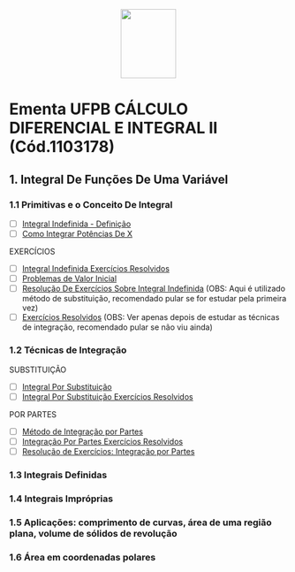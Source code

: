 <div align="center">
    <img src="https://www.ufpb.br/aci/contents/imagens/diversos/logoufpb.png/@@images/image.pngRL_da_imagem" width="100" height="125">
</div>

# Ementa UFPB CÁLCULO DIFERENCIAL E INTEGRAL II (Cód.1103178)

## 1. Integral De Funções De Uma Variável

###  1.1 Primitivas e o Conceito De Integral
   - [ ] [Integral Indefinida - Definição](https://www.youtube.com/watch?v=IEif-WBad4U)
   - [ ] [Como Integrar Potências De X](https://www.youtube.com/watch?v=n1JOygBMH6I)

EXERCÍCIOS

- [ ] [Integral Indefinida Exercícios Resolvidos](https://www.youtube.com/watch?v=-guXJsi1_pQ)
- [ ] [Problemas de Valor Inicial](https://www.youtube.com/watch?v=kGVQIr9OE3c)
- [ ] [Resolução De Exercícios Sobre Integral Indefinida](https://www.youtube.com/watch?v=ZXzo7TitXP4) (OBS: Aqui é utilizado método de substituição, recomendado pular se for estudar pela primeira vez)
- [ ] [Exercícios Resolvidos](https://www.youtube.com/watch?v=30UPUOESJBw) (OBS: Ver apenas depois de estudar as técnicas de integração, recomendado pular se não viu ainda)

### 1.2 Técnicas de Integração
SUBSTITUIÇÃO
- [ ] [Integral Por Substituição](https://www.youtube.com/watch?v=GeDvFMNW7wQ)
- [ ] [Integral Por Substituição Exercícios Resolvidos](https://www.youtube.com/watch?v=ZKO4dIyHAPs)

POR PARTES
- [ ] [Método de Integração por Partes](https://www.youtube.com/watch?v=D-FAKmJMNJo)
- [ ] [Integração Por Partes Exercícios Resolvidos](https://www.youtube.com/watch?v=q7rLwHylnf8)
- [ ] [Resolução de Exercícios: Integração por Partes](https://www.youtube.com/watch?v=HQ4kPrI_Rqo)

### **1.3 Integrais Definidas**

### **1.4 Integrais Impróprias**


### **1.5 Aplicações: comprimento de curvas, área de uma região plana, volume de sólidos de revolução**

### **1.6 Área em coordenadas polares**